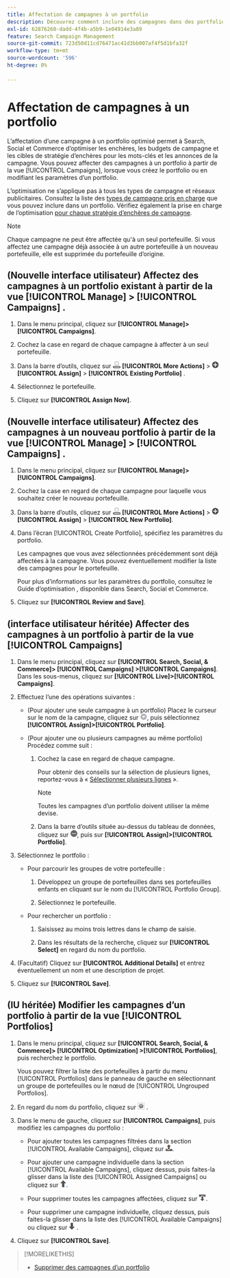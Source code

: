 ```yaml
---
title: Affectation de campagnes à un portfolio
description: Découvrez comment inclure des campagnes dans des portfolios à des fins d’optimisation.
exl-id: 62876260-dadd-4f4b-a5b9-1e04914e3a89
feature: Search Campaign Management
source-git-commit: 723d50d11cd76471ac41d3bb007af4f5d1bfa32f
workflow-type: tm+mt
source-wordcount: '596'
ht-degree: 0%

---
```


# Affectation de campagnes à un portfolio

L’affectation d’une campagne à un portfolio optimisé permet à Search, Social et Commerce d’optimiser les enchères, les budgets de campagne et les cibles de stratégie d’enchères pour les mots-clés et les annonces de la campagne. Vous pouvez affecter des campagnes à un portfolio à partir de la vue [!UICONTROL Campaigns], lorsque vous créez le portfolio ou en modifiant les paramètres d’un portfolio.

L’optimisation ne s’applique pas à tous les types de campagne et réseaux publicitaires. Consultez la liste des [types de campagne pris en charge](/help/search-social-commerce/introduction/supported-inventory.md) que vous pouvez inclure dans un portfolio. Vérifiez également la prise en charge de l’optimisation [ pour chaque stratégie d’enchères de campagne](/help/search-social-commerce/new-ui/manage/portfolios/portfolio-about.md#optimization-by-bid-strategy).

>[!NOTE]
>
>Chaque campagne ne peut être affectée qu&#39;à un seul portefeuille. Si vous affectez une campagne déjà associée à un autre portefeuille à un nouveau portefeuille, elle est supprimée du portefeuille d’origine.

## (Nouvelle interface utilisateur) Affectez des campagnes à un portfolio existant à partir de la vue [!UICONTROL Manage] > [!UICONTROL Campaigns] .

1. Dans le menu principal, cliquez sur **[!UICONTROL Manage]>[!UICONTROL Campaigns]**.

1. Cochez la case en regard de chaque campagne à affecter à un seul portefeuille.

1. Dans la barre d’outils, cliquez sur ![Plus d’actions](/help/search-social-commerce/assets/more-actions.png "Plus d’actions") **[!UICONTROL More Actions]** > ![Affecter](/help/search-social-commerce/assets/assign.png "Affecter") **[!UICONTROL Assign]** > **[!UICONTROL Existing Portfolio]** .

1. Sélectionnez le portefeuille.

1. Cliquez sur **[!UICONTROL Assign Now]**.

## (Nouvelle interface utilisateur) Affectez des campagnes à un nouveau portfolio à partir de la vue [!UICONTROL Manage] > [!UICONTROL Campaigns] .

1. Dans le menu principal, cliquez sur **[!UICONTROL Manage]>[!UICONTROL Campaigns]**.

1. Cochez la case en regard de chaque campagne pour laquelle vous souhaitez créer le nouveau portefeuille.

1. Dans la barre d’outils, cliquez sur ![Plus d’actions](/help/search-social-commerce/assets/more-actions.png "Plus d’actions") **[!UICONTROL More Actions]** > ![Affecter](/help/search-social-commerce/assets/assign.png "Affecter") **[!UICONTROL Assign]** > **[!UICONTROL New Portfolio]**.

1. Dans l’écran [!UICONTROL Create Portfolio], spécifiez les paramètres du portfolio.

   Les campagnes que vous avez sélectionnées précédemment sont déjà affectées à la campagne. Vous pouvez éventuellement modifier la liste des campagnes pour le portefeuille.

   Pour plus d’informations sur les paramètres du portfolio, consultez le Guide d’optimisation , disponible dans Search, Social et Commerce.

1. Cliquez sur **[!UICONTROL Review and Save]**.

## (interface utilisateur héritée) Affecter des campagnes à un portfolio à partir de la vue [!UICONTROL Campaigns]

1. Dans le menu principal, cliquez sur **[!UICONTROL Search, Social, & Commerce]> [!UICONTROL Campaigns] >[!UICONTROL Campaigns]**. Dans les sous-menus, cliquez sur **[!UICONTROL Live]>[!UICONTROL Campaigns]**.

1. Effectuez l’une des opérations suivantes :

   * (Pour ajouter une seule campagne à un portfolio) Placez le curseur sur le nom de la campagne, cliquez sur ![Bouton de menu](/help/search-social-commerce/assets/arrow-dropdown-menu.png "Bouton de menu"), puis sélectionnez **[!UICONTROL Assign]>[!UICONTROL Portfolio]**.

   * (Pour ajouter une ou plusieurs campagnes au même portfolio) Procédez comme suit :

      1. Cochez la case en regard de chaque campagne.

         Pour obtenir des conseils sur la sélection de plusieurs lignes, reportez-vous à « [Sélectionner plusieurs lignes](/help/search-social-commerce/common-tasks/navigation-editing-selection/multiple-rows-select.md) ».

         >[!NOTE]
         >
         >Toutes les campagnes d’un portfolio doivent utiliser la même devise.

      1. Dans la barre d’outils située au-dessus du tableau de données, cliquez sur ![Plus](/help/search-social-commerce/assets/more.png "Plus"), puis sur **[!UICONTROL Assign]>[!UICONTROL Portfolio]**.

1. Sélectionnez le portfolio :

   * Pour parcourir les groupes de votre portefeuille :

      1. Développez un groupe de portefeuilles dans ses portefeuilles enfants en cliquant sur le nom du [!UICONTROL Portfolio Group].

      1. Sélectionnez le portefeuille.

   * Pour rechercher un portfolio :

      1. Saisissez au moins trois lettres dans le champ de saisie.

      1. Dans les résultats de la recherche, cliquez sur **[!UICONTROL Select]** en regard du nom du portfolio.

1. (Facultatif) Cliquez sur **[!UICONTROL Additional Details]** et entrez éventuellement un nom et une description de projet.

1. Cliquez sur **[!UICONTROL Save]**.

## (IU héritée) Modifier les campagnes d’un portfolio à partir de la vue [!UICONTROL Portfolios]

1. Dans le menu principal, cliquez sur **[!UICONTROL Search, Social, & Commerce]> [!UICONTROL Optimization] >[!UICONTROL Portfolios]**, puis recherchez le portfolio.

   Vous pouvez filtrer la liste des portefeuilles à partir du menu [!UICONTROL Portfolios] dans le panneau de gauche en sélectionnant un groupe de portefeuilles ou le nœud de [!UICONTROL Ungrouped Portfolios].

1. En regard du nom du portfolio, cliquez sur ![Bouton Afficher/modifier les paramètres](/help/search-social-commerce/assets/settings.png "Bouton Afficher/modifier les paramètres") .

1. Dans le menu de gauche, cliquez sur **[!UICONTROL Campaigns]**, puis modifiez les campagnes du portfolio :

   * Pour ajouter toutes les campagnes filtrées dans la section [!UICONTROL Available Campaigns], cliquez sur ![Affecter toutes les campagnes au portfolio](/help/search-social-commerce/assets/arrow-assign-all.png "Affecter toutes les campagnes au portfolio").

   * Pour ajouter une campagne individuelle dans la section [!UICONTROL Available Campaigns], cliquez dessus, puis faites-la glisser dans la liste des [!UICONTROL Assigned Campaigns] ou cliquez sur ![Affecter la campagne au portefeuille](/help/search-social-commerce/assets/arrow-assign.png "Affecter la campagne au portefeuille").

   * Pour supprimer toutes les campagnes affectées, cliquez sur ![Supprimer toutes les campagnes du portfolio](/help/search-social-commerce/assets/arrow-remove-all.png "Supprimer toutes les campagnes du portfolio").

   * Pour supprimer une campagne individuelle, cliquez dessus, puis faites-la glisser dans la liste des [!UICONTROL Available Campaigns] ou cliquez sur ![Supprimer la campagne du portfolio](/help/search-social-commerce/assets/arrow-remove.png "Supprimer la campagne du portfolio") .

1. Cliquez sur **[!UICONTROL Save]**.

>[!MORELIKETHIS]
>
>* [Supprimer des campagnes d’un portfolio](/help/search-social-commerce/campaign-management/campaign-remove-from-portfolio.md)
